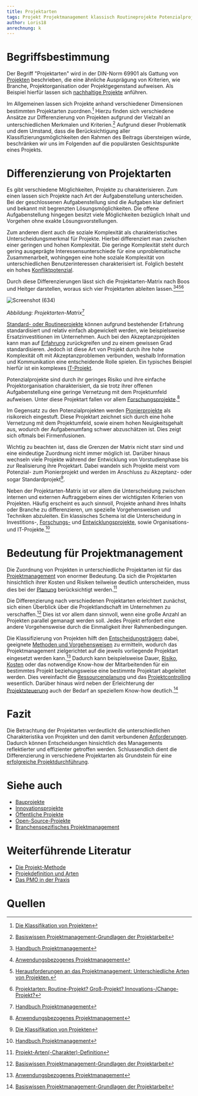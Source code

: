 ```yaml
---
title: Projektarten
tags: Projekt Projektmanagement klassisch Routineprojekte Potenzialprojekte
author: Loris18
anrechnung: k
---
```

# Begriffsbestimmung

Der Begriff "Projektarten" wird in der DIN-Norm 69901 als Gattung von [Projekten](Projekt.md) beschrieben, die eine ähnliche Ausprägung von Kriterien, wie Branche, Projektorganisation oder Projektgegenstand aufweisen. Als Beispiel hierfür lassen sich [nachhaltige Projekte](Nachhaltige_Projekte.md) anführen.

Im Allgemeinen lassen sich Projekte anhand verschiedener Dimensionen bestimmten Projektarten zuordnen.[^2] Hierzu finden sich verschiedene Ansätze zur Differenzierung von Projekten aufgrund der Vielzahl an unterschiedlichen Merkmalen und Kriterien.[^3] Aufgrund dieser Problematik und dem Umstand, dass die Berücksichtigung aller Klassifizierungsmöglichkeiten den Rahmen des Beitrags übersteigen würde, beschränken wir uns im Folgenden auf die populärsten Gesichtspunkte eines Projekts.

# Differenzierung von Projektarten
Es gibt verschiedene Möglichkeiten, Projekte zu charakterisieren. Zum einen lassen sich Projekte nach Art der Aufgabenstellung unterscheiden. Bei der geschlossenen Aufgabenstellung sind die Aufgaben klar definiert und bekannt mit begrenzten Lösungsmöglichkeiten. Die offene Aufgabenstellung hingegen besitzt viele Möglichkeiten bezüglich Inhalt und Vorgehen ohne exakte Lösungsvorstellungen. 

Zum anderen dient auch die soziale Komplexität als charakteristisches Unterscheidungsmerkmal für Projekte. Hierbei differenziert man zwischen einer geringen und hohen Komplexität. Die geringe Komplexität steht durch gering ausgeprägte Interessensunterschiede für eine unproblematische Zusammenarbeit, wohingegen eine hohe soziale Komplexität von unterschiedlichen Benutzerinteressen charakterisiert ist. Folglich besteht ein hohes [Konfliktpotenzial](Zielkonflikte.md). 

Durch diese Differenzierungen lässt sich die Projektarten-Matrix nach Boos und Heitger darstellen, woraus sich vier Projektarten ableiten lassen.[^1][^4][^5][^6]


![Screenshot (634)](https://user-images.githubusercontent.com/92957209/143319388-b9813527-7d21-4df2-88a4-dfd3cf270bd1.png)

*Abbildung: Projektarten-Matrix*[^1]

[Standard- oder Routineprojekte](Routineprojekte.md) können aufgrund bestehender Erfahrung standardisiert und relativ einfach abgewickelt werden, wie beispielsweise Ersatzinvestitionen im Unternehmen. Auch bei den Akzeptanzprojekten kann man auf [Erfahrung](Wissenstransfer.md) zurückgreifen und zu einem gewissen Grad standardisieren. Jedoch ist diese Art von Projekt durch ihre hohe Komplexität oft mit Akzeptanzproblemen verbunden, weshalb Information und Kommunikation eine entscheidende Rolle spielen. Ein typisches Beispiel hierfür ist ein komplexes [IT-Projekt](IT-Projekte.md). 

Potenzialprojekte sind durch ihr geringes Risiko und ihre einfache Projektorganisation charakterisiert, da sie trotz ihrer offenen Aufgabenstellung eine geringe Vernetzung mit dem Projektumfeld aufweisen. Unter diese Projektart fallen vor allem [Forschungsprojekte](Forschungsprojekte.md).[^4] 

Im Gegensatz zu den Potenzialprojekten werden [Pionierprojekte](Pionierprojekte.md) als risikoreich eingestuft. Diese Projektart zeichnet sich durch eine hohe Vernetzung mit dem Projektumfeld, sowie einem hohen Neuigkeitsgehalt aus, wodurch der Aufgabenumfang schwer abzuschätzen ist. Dies zeigt sich oftmals bei Firmenfusionen.

Wichtig zu beachten ist, dass die Grenzen der Matrix nicht starr sind und eine eindeutige Zuordnung nicht immer möglich ist. Darüber hinaus wechseln viele Projekte während der Entwicklung von Vorstudienphase bis zur Realisierung ihre Projektart. Dabei wandeln sich Projekte meist vom Potenzial- zum Pionierprojekt und werden im Anschluss zu Akzeptanz- oder sogar Standardprojekt[^2]. 

Neben  der Projektarten-Matrix ist vor allem die Unterscheidung zwischen internen und externen Auftraggebern eines der wichtigsten Kriterien von Projekten. Häufig erscheint es auch sinnvoll, Projekte anhand ihres Inhalts  oder Branche zu differenzieren, um spezielle Vorgehensweisen und Techniken abzuleiten. Ein klassisches Schema ist die Unterscheidung in Investitions-, [Forschungs-](Forschungsprojekte.md) und [Entwicklungsprojekte](Entwicklungsprojekte.md), sowie Organisations- und IT-Projekte.[^1]

# Bedeutung für Projektmanagement

Die Zuordnung von Projekten in unterschiedliche Projektarten ist für das [Projektmanagement](Projektmanagement.md) von enormer Bedeutung. Da sich die Projektarten hinsichtlich ihrer Kosten und Risiken teilweise deutlich unterscheiden, muss dies bei der [Planung](Projektplanung.md) berücksichtigt werden.[^7]

Die Differenzierung nach verschiedenen Projektarten erleichtert zunächst, sich einen Überblick über die Projektlandschaft im Unternehmen zu verschaffen.[^3] Dies ist vor allem dann sinnvoll, wenn eine große Anzahl an Projekten parallel gemanagt werden soll. Jedes Projekt erfordert eine andere Vorgehensweise durch die Einmaligkeit ihrer Rahmenbedingungen. 

Die Klassifizierung von Projekten hilft den [Entscheidungsträgern](Projektleiter.md) dabei, geeignete [Methoden und Vorgehensweisen](Methoden.md) zu ermitteln, wodurch das Projektmanagement zielgerichtet auf die jeweils vorliegende Projektart eingesetzt werden kann.[^4] Dadurch kann beispielsweise Dauer, [Risiko](Risikomanagement.md), [Kosten](Kostenplanung.md) oder das notwendige Know-how der Mitarbeitenden für ein bestimmtes Projekt beziehungsweise eine bestimmte Projektart abgeleitet werden. Dies vereinfacht die [Ressourcenplanung](Ressourcenplanung.md) und das [Projektcontrolling](Projektcontrolling.md) wesentlich. Darüber hinaus wird neben der Erleichterung der [Projektsteuerung](Projektsteuerung.md) auch der Bedarf an speziellem Know-how deutlich.[^3]

# Fazit

Die Betrachtung der Projektarten verdeutlicht die unterschiedlichen Charakteristika von Projekten und den damit verbundenen [Anforderungen](Anforderungsmanagement.md). Dadurch können Entscheidungen hinsichtlich des Managements reflektierter und effizienter getroffen werden. Schlussendlich dient die Differenzierung in verschiedene Projektarten als Grundstein für eine [erfolgreiche Projektdurchführung](Praxisbeispiele_erfolgreiche_Projekte.md).


# Siehe auch

* [Bauprojekte](Bauprojekte.md)
* [Innovationsprojekte](Innovationsprojekte.md)
* [Öffentliche Projekte](Oeffentliche_Projekte.md)
* [Open-Source-Projekte](Open_Source_Projekte.md)
* [Branchenspezifisches Projektmanagement](Projektmanagement_Branchenspezifisch.md)

# Weiterführende Literatur

* [Die Projekt-Methode](https://ebookcentral.proquest.com/lib/erlangen/reader.action?docID=6386614)
* [Projekdefinition und Arten](https://www.youtube.com/watch?v=Wv70nDefyNk)
* [Das PMO in der Praxis](https://www.gpm-ipma.de/fileadmin/user_upload/Know-How/studien/201410_PMO_Studie_web.pdf)


# Quellen

[^1]: [Handbuch Projektmanagement](https://link.springer.com/content/pdf/10.1007%2F978-3-642-21243-7.pdf)
[^2]: [Die Klassifikation von Projekten](https://www.peterjohann-consulting.de/klassifikation-von-projekten/#4_haufige_fragen_und_antworten_zur_klassifikation_von_projekten)
[^3]: [Basiswissen Projektmanagement-Grundlagen der Projektarbeit](https://www.projektivisten.de/fileadmin/user_upload/downloads/Band-1-Basiswissen-Projektmanagement.pdf)
[^4]: [Anwendungsbezogenes Projektmanagement](https://link.springer.com/content/pdf/10.1007%2F978-3-662-52974-4.pdf)
[^5]: [Herausforderungen an das Projektmanagement: Unterschiedliche Arten von Projekten.](https://www.youtube.com/watch?v=Ar-qjMOsh7U)
[^6]: [Projektarten: Routine-Projekt? Groß-Projekt? Innovations-/Change-Projekt?](https://www.youtube.com/watch?v=6L393nHIOS8)
[^7]: [Projekt-Arten(-Charakter)-Definition](https://www.kraus-und-partner.de/wissen-und-co/wiki/projekt-arten-charakter-projekte-beratung)


